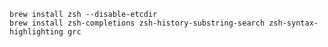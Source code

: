     brew install zsh --disable-etcdir
    brew install zsh-completions zsh-history-substring-search zsh-syntax-highlighting grc
